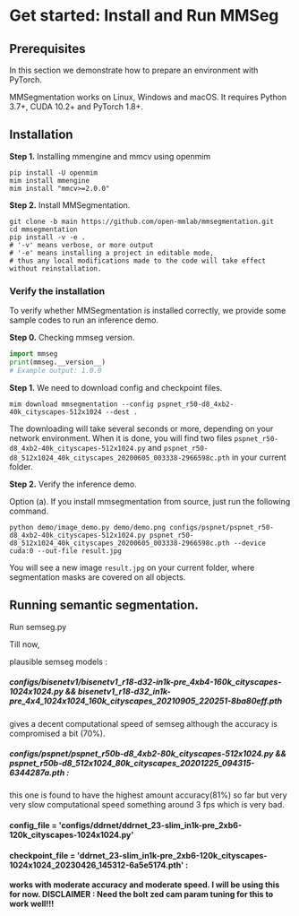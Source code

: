 # Get started: Install and Run MMSeg

## Prerequisites

In this section we demonstrate how to prepare an environment with PyTorch.

MMSegmentation works on Linux, Windows and macOS. It requires Python 3.7+, CUDA 10.2+ and PyTorch 1.8+.

## Installation

**Step 1.** Installing mmengine and mmcv using openmim

```shell
pip install -U openmim
mim install mmengine
mim install "mmcv>=2.0.0"
```
**Step 2.** Install MMSegmentation.

```shell
git clone -b main https://github.com/open-mmlab/mmsegmentation.git
cd mmsegmentation
pip install -v -e .
# '-v' means verbose, or more output
# '-e' means installing a project in editable mode,
# thus any local modifications made to the code will take effect without reinstallation.
```

### Verify the installation

To verify whether MMSegmentation is installed correctly, we provide some sample codes to run an inference demo.

**Step 0.** Checking mmseg version.

```python
import mmseg
print(mmseg.__version__)
# Example output: 1.0.0
```

**Step 1.** We need to download config and checkpoint files.

```shell
mim download mmsegmentation --config pspnet_r50-d8_4xb2-40k_cityscapes-512x1024 --dest .
```

The downloading will take several seconds or more, depending on your network environment. When it is done, you will find two files `pspnet_r50-d8_4xb2-40k_cityscapes-512x1024.py` and `pspnet_r50-d8_512x1024_40k_cityscapes_20200605_003338-2966598c.pth` in your current folder.

**Step 2.** Verify the inference demo.

Option (a). If you install mmsegmentation from source, just run the following command.

```shell
python demo/image_demo.py demo/demo.png configs/pspnet/pspnet_r50-d8_4xb2-40k_cityscapes-512x1024.py pspnet_r50-d8_512x1024_40k_cityscapes_20200605_003338-2966598c.pth --device cuda:0 --out-file result.jpg
```

You will see a new image `result.jpg` on your current folder, where segmentation masks are covered on all objects.

## Running semantic segmentation.

Run semseg.py

Till now,

plausible semseg models : 

##### configs/bisenetv1/bisenetv1_r18-d32-in1k-pre_4xb4-160k_cityscapes-1024x1024.py  && bisenetv1_r18-d32_in1k-pre_4x4_1024x1024_160k_cityscapes_20210905_220251-8ba80eff.pth      
gives a decent computational speed of semseg although the accuracy is compromised a bit (70%).

##### configs/pspnet/pspnet_r50b-d8_4xb2-80k_cityscapes-512x1024.py && pspnet_r50b-d8_512x1024_80k_cityscapes_20201225_094315-6344287a.pth :      
this one is found to have the highest amount accuracy(81%) so far but very very slow computational speed something around 3 fps which is very bad.

#### config_file = 'configs/ddrnet/ddrnet_23-slim_in1k-pre_2xb6-120k_cityscapes-1024x1024.py'
#### checkpoint_file = 'ddrnet_23-slim_in1k-pre_2xb6-120k_cityscapes-1024x1024_20230426_145312-6a5e5174.pth' :   
**works with moderate accuracy and moderate speed. I will be using this for now. DISCLAIMER : Need the bolt zed cam param tuning for this to work well!!!**


